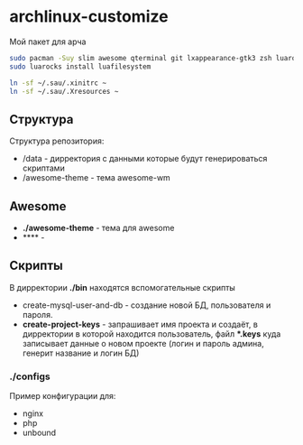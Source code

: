 # archlinux-customize
Мой пакет для арча

```bash
sudo pacman -Suy slim awesome qterminal git lxappearance-gtk3 zsh luarocks sudo nginx php gnome-keyring
sudo luarocks install luafilesystem

ln -sf ~/.sau/.xinitrc ~
ln -sf ~/.sau/.Xresources ~
```




## Структура
Структура репозитория:
 - /data - дирректория с данными которые будут генерироваться скриптами
 - /awesome-theme - тема awesome-wm 


## Awesome
 - **./awesome-theme** - тема для awesome
 - **** - 
 
## Скрипты
В дирректории **./bin** находятся вспомогательные скрипты
 - create-mysql-user-and-db - создание новой БД, пользователя и пароля.
 - **create-project-keys** - запрашивает имя проекта и создаёт, в дирректории в которой находится пользователь, файл **\*.keys** куда записывает данные о новом проекте (логин и пароль админа, генерит название и логин БД)  

### ./configs
Пример конфигурации для: 
 - nginx
 - php
 - unbound
